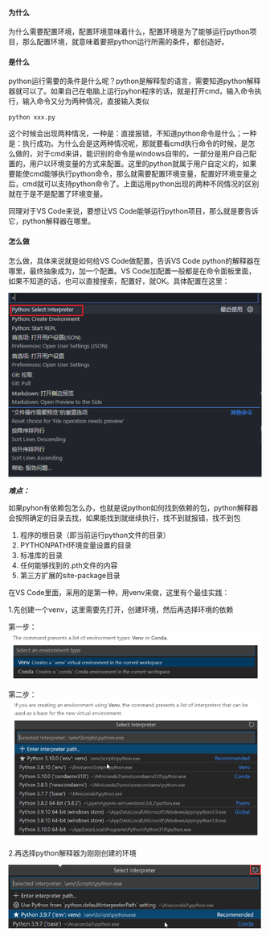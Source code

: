 
#### 为什么

 为什么需要配置环境，配置环境意味着什么，配置环境是为了能够运行python项目，那么配置环境，就意味着要把python运行所需的条件，都创造好。


#### 是什么

 python运行需要的条件是什么呢？python是解释型的语言，需要知道python解释器就可以了。如果自己在电脑上运行pyhon程序的话，就是打开cmd，输入命令执行，输入命令又分为两种情况，直接输入类似
 ```
 python xxx.py
 ```
 这个时候会出现两种情况，一种是：直接报错，不知道python命令是什么；一种是：执行成功。为什么会是这两种情况呢，那就要看cmd执行命令的时候，是怎么做的，对于cmd来讲，能识别的命令是windows自带的，一部分是用户自己配置的，用户以环境变量的方式来配置。这里的python就属于用户自定义的，如果要能使cmd能够执行python命令，那么就需要配置环境变量，配置好环境变量之后，cmd就可以支持python命令了。上面运用python出现的两种不同情况的区别就在于是不是配置了环境变量。
 
 同理对于VS Code来说，要想让VS Code能够运行python项目，那么就是要告诉它，python解释器在哪里。

 #### 怎么做

怎么做，具体来说就是如何给VS Code做配置，告诉VS Code python的解释器在哪里，最终抽象成为，加一个配置。VS Code加配置一般都是在命令面板里面，如果不知道的话，也可以直接搜索，配置好，就OK。具体配置在这里：

![](.\image/select%20Interperter.png)

***难点：***

如果pyhon有依赖包怎么办，也就是说python如何找到依赖的包，python解释器会按照确定的目录去找，如果能找到就继续执行，找不到就报错，找不到包

1. 程序的根目录（即当前运行python文件的目录）
2. PYTHONPATH环境变量设置的目录
3. 标准库的目录
4. 任何能够找到的.pth文件的内容
5. 第三方扩展的site-package目录

在VS Code里面，采用的是第一种，用venv来做，这里有个最佳实践：

1.先创建一个venv，这里需要先打开，创建环境，然后再选择环境的依赖

第一步：
![](.\image/create%20env.png)

第二步：
![](.\image/select%20env%20base.png)


2.再选择python解释器为刚刚创建的环境

![](.\image/select%20interperter1.png)  